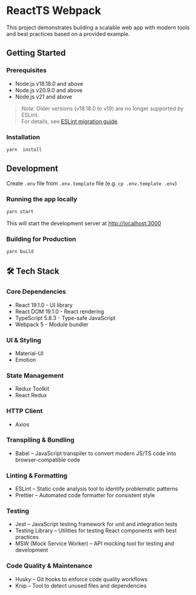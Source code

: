 # ReactTS Webpack

This project demonstrates building a scalable web app with modern tools and best practices based on a provided example.

## Getting Started

### Prerequisites

- Node.js v18.18.0 and above
- Node.js v20.9.0 and above
- Node.js v21 and above

> _Note:_ Older versions (v18.18.0 to v19) are no longer supported by ESLint.  
> For details, see [ESLint migration guide](https://eslint.org/docs/latest/use/migrate-to-9.0.0#-nodejs--v1818-v19-are-no-longer-supported).

### Installation

```bash
yarn  install
```

## Development

Create `.env` file from `.env.template` file (e.g. `cp .env.template .env`)

### Running the app locally

```bash
yarn start
```

This will start the development server at [http://localhost:3000](http://localhost:3000)

### Building for Production

```bash
yarn build
```

## 🛠️ Tech Stack

### Core Dependencies

- React 19.1.0 - UI library
- React DOM 19.1.0 - React rendering
- TypeScript 5.8.3 - Type-safe JavaScript
- Webpack 5 - Module bundler

### UI & Styling

- Material-UI
- Emotion

### State Management

- Redux Toolkit
- React Redux

### HTTP Client

- Axios

### Transpiling & Bundling

- Babel – JavaScript transpiler to convert modern JS/TS code into browser-compatible code

### Linting & Formatting

- ESLint – Static code analysis tool to identify problematic patterns
- Prettier – Automated code formatter for consistent style

### Testing

- Jest – JavaScript testing framework for unit and integration tests
- Testing Library – Utilities for testing React components with best practices
- MSW (Mock Service Worker) – API mocking tool for testing and development

### Code Quality & Maintenance

- Husky – Git hooks to enforce code quality workflows
- Knip – Tool to detect unused files and dependencies
